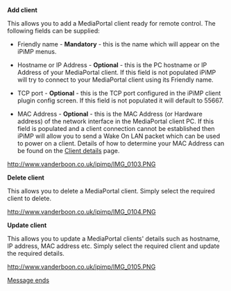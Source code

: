 **Add client**

This allows you to add a MediaPortal client ready for remote control. The following fields can be supplied:
  * Friendly name - **Mandatory** - this is the name which will appear on the iPiMP menus.

  * Hostname or IP Address - **Optional** - this is the PC hostname or IP Address of your MediaPortal client. If this field is not populated iPiMP will try to connect to your MediaPortal client using its Friendly name.

  * TCP port - **Optional** - this is the TCP port configured in the iPiMP client plugin config screen.  If this field is not populated it will default to 55667.

  * MAC Address - **Optional** - this is the MAC Address (or Hardware address) of the network interface in the MediaPortal client PC.  If this field is populated and a client connection cannot be established then iPiMP will allow you to send a Wake On LAN packet which can be used to power on a client.  Details of how to determine your MAC Address can be found on the [Client details](Client_Details.md) page.

http://www.vanderboon.co.uk/ipimp/IMG_0103.PNG

**Delete client**

This allows you to delete a MediaPortal client.  Simply select the required client to delete.

http://www.vanderboon.co.uk/ipimp/IMG_0104.PNG

**Update client**

This allows you to update a MediaPortal clients' details such as hostname, IP address, MAC address etc.  Simply select the required client and update the required details.

http://www.vanderboon.co.uk/ipimp/IMG_0105.PNG

[Message ends](iPiMPWiki.md)